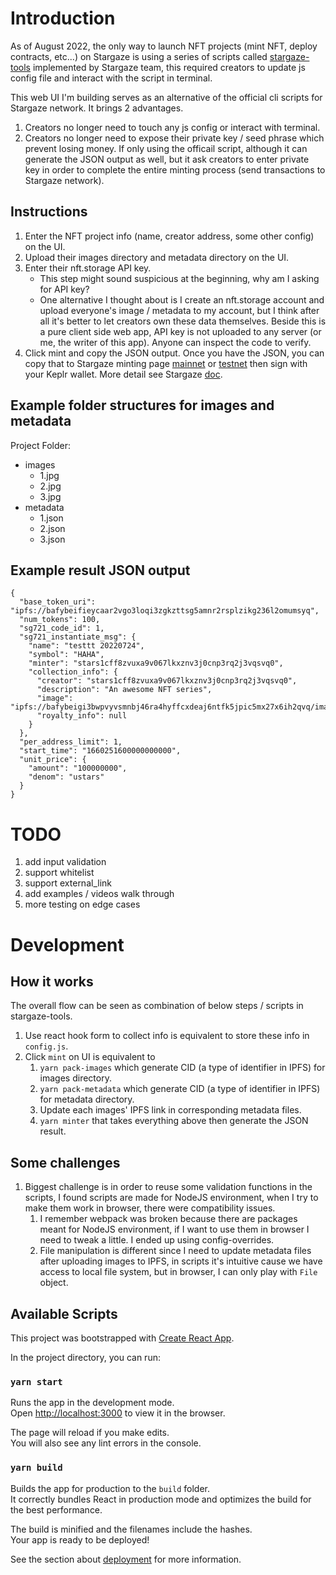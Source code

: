 # Introduction
As of August 2022, the only way to launch NFT projects (mint NFT, deploy contracts, etc...) on Stargaze is using a series of scripts called [stargaze-tools](https://github.com/public-awesome/stargaze-tools) implemented by Stargaze team, this required creators to update js config file and interact with the script in terminal.

This web UI I'm building serves as an alternative of the official cli scripts for Stargaze network. It brings 2 advantages.
1. Creators no longer need to touch any js config or interact with terminal.
2. Creators no longer need to expose their private key / seed phrase which prevent losing money. If only using the officail script, although it can generate the JSON output as well, but it ask creators to enter private key in order to complete the entire minting process (send transactions to Stargaze network).

## Instructions
1. Enter the NFT project info (name, creator address, some other config) on the UI.
2. Upload their images directory and metadata directory on the UI.
3. Enter their nft.storage API key. 
    - This step might sound suspicious at the beginning, why am I asking for API key? 
    - One alternative I thought about is I create an nft.storage account and upload everyone's image / metadata to my account, but I think after all it's better to let creators own these data themselves. Beside this is a pure client side web app, API key is not uploaded to any server (or me, the writer of this app). Anyone can inspect the code to verify.
4. Click mint and copy the JSON output.
Once you have the JSON, you can copy that to Stargaze minting page [mainnet](https://app.stargaze.zone/tx) or [testnet](https://testnet.publicawesome.dev/tx) then sign with your Keplr wallet. More detail see Stargaze [doc](https://docs.stargaze.zone/guides/readme/9a.-launching-on-mainnet-with-keplr).


## Example folder structures for images and metadata
Project Folder:
- images
  - 1.jpg
  - 2.jpg
  - 3.jpg
- metadata
  - 1.json
  - 2.json
  - 3.json

## Example result JSON output
```
{
  "base_token_uri": "ipfs://bafybeifieycaar2vgo3loqi3zgkzttsg5amnr2rsplzikg236l2omumsyq",
  "num_tokens": 100,
  "sg721_code_id": 1,
  "sg721_instantiate_msg": {
    "name": "testtt 20220724",
    "symbol": "HAHA",
    "minter": "stars1cff8zvuxa9v067lkxznv3j0cnp3rq2j3vqsvq0",
    "collection_info": {
      "creator": "stars1cff8zvuxa9v067lkxznv3j0cnp3rq2j3vqsvq0",
      "description": "An awesome NFT series",
      "image": "ipfs://bafybeigi3bwpvyvsmnbj46ra4hyffcxdeaj6ntfk5jpic5mx27x6ih2qvq/images/1.png",
      "royalty_info": null
    }
  },
  "per_address_limit": 1,
  "start_time": "1660251600000000000",
  "unit_price": {
    "amount": "100000000",
    "denom": "ustars"
  }
}
```

# TODO
1. add input validation
2. support whitelist
3. support external_link
4. add examples / videos walk through
5. more testing on edge cases

# Development
## How it works
The overall flow can be seen as combination of below steps / scripts in stargaze-tools.
1. Use react hook form to collect info is equivalent to store these info in `config.js`.
2. Click `mint` on UI is equivalent to 
    1. `yarn pack-images` which generate CID (a type of identifier in IPFS) for images directory.
    2. `yarn pack-metadata` which generate CID (a type of identifier in IPFS) for metadata directory.
    3. Update each images' IPFS link in corresponding metadata files.
    4. `yarn minter` that takes everything above then generate the JSON result.

## Some challenges
1. Biggest challenge is in order to reuse some validation functions in the scripts, I found scripts are made for NodeJS environment, when I try to make them work in browser, there were compatibility issues.
    1. I remember webpack was broken because there are packages meant for NodeJS environment, if I want to use them in browser I need to tweak a little. I ended up using config-overrides.
    2. File manipulation is different since I need to update metadata files after uploading images to IPFS, in scripts it's intuitive cause we have access to local file system, but in browser, I can only play with `File` object.



## Available Scripts
This project was bootstrapped with [Create React App](https://github.com/facebook/create-react-app).

In the project directory, you can run:

### `yarn start`

Runs the app in the development mode.\
Open [http://localhost:3000](http://localhost:3000) to view it in the browser.

The page will reload if you make edits.\
You will also see any lint errors in the console.
### `yarn build`

Builds the app for production to the `build` folder.\
It correctly bundles React in production mode and optimizes the build for the best performance.

The build is minified and the filenames include the hashes.\
Your app is ready to be deployed!

See the section about [deployment](https://facebook.github.io/create-react-app/docs/deployment) for more information.
